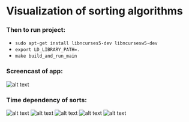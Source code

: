 # Visualization of sorting algorithms
### Then to run project:
- `sudo apt-get install libncurses5-dev libncursesw5-dev`
- `export LD_LIBRARY_PATH=.`
- `make build_and_run_main`

### Screencast of app:
![alt text]()
### Time dependency of sorts:
![alt text]()
![alt text]()
![alt text]()
![alt text]()
![alt text]()
